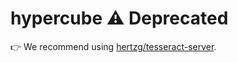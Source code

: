 # hypercube ⚠️ Deprecated

👉   We recommend using [hertzg/tesseract-server](https://github.com/hertzg/tesseract-server).
